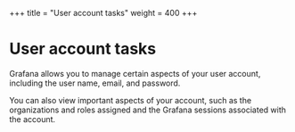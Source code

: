 +++
title = "User account tasks"
weight = 400
+++

# User account tasks

Grafana allows you to manage certain aspects of your user account, including the user name, email, and password.

You can also view important aspects of your account, such as the organizations and roles assigned and the Grafana sessions associated with the account.